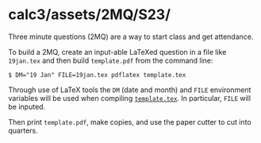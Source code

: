 # calc3/assets/2MQ/S23/

Three minute questions (2MQ) are a way to start class and get attendance.

To build a 2MQ, create an input-able LaTeXed question in a file like `19jan.tex` and then build `template.pdf` from the command line:

    $ DM="19 Jan" FILE=19jan.tex pdflatex template.tex

Through use of LaTeX tools the `DM` (date and month) and `FILE` environment variables will be used when compiling [`template.tex`](template.tex).  In particular, `FILE` will be inputed.

Then print `template.pdf`, make copies, and use the paper cutter to cut into quarters.
